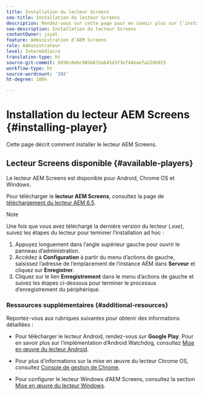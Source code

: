 ```yaml
---
title: Installation du lecteur Screens
seo-title: Installation du lecteur Screens
description: Rendez-vous sur cette page pour en savoir plus sur l’installation du lecteur AEM Screens disponible.
seo-description: Installation du lecteur Screens
contentOwner: jsyal
feature: Administration d’AEM Screens
role: Administrateur
level: Intermédiaire
translation-type: ht
source-git-commit: 9d36c0ebc985b815ab41d3f3ef44baefa22db915
workflow-type: ht
source-wordcount: '192'
ht-degree: 100%

---
```



# Installation du lecteur AEM Screens {#installing-player}

Cette page décrit comment installer le lecteur AEM Screens.

## Lecteur Screens disponible {#available-players}

Le lecteur AEM Screens est disponible pour Android, Chrome OS et Windows.

Pour télécharger le **lecteur AEM Screens**, consultez la page de [téléchargement du lecteur AEM 6.5](https://download.macromedia.com/screens/).

>[!NOTE]
>
>Une fois que vous avez téléchargé la dernière version du lecteur (*.exe*), suivez les étapes du lecteur pour terminer l’installation ad hoc :
>
>1. Appuyez longuement dans l’angle supérieur gauche pour ouvrir le panneau d’administration.
>1. Accédez à **Configuration** à partir du menu d’actions de gauche, saisissez l’adresse de l’emplacement de l’instance AEM dans **Serveur** et cliquez sur **Enregistrer**.
>1. Cliquez sur le lien **Enregistrement** dans le menu d’actions de gauche et suivez les étapes ci-dessous pour terminer le processus d’enregistrement du périphérique.


### Ressources supplémentaires {#additional-resources}

Reportez-vous aux rubriques suivantes pour obtenir des informations détaillées :

* Pour télécharger le lecteur Android, rendez-vous sur **Google Play**. Pour en savoir plus sur l’implémentation d’Android Watchdog, consultez [Mise en œuvre du lecteur Android](implementing-android-player.md).

* Pour plus d’informations sur la mise en œuvre du lecteur Chrome OS, consultez [Console de gestion de Chrome](implementing-chrome-os-player.md).

* Pour configurer le lecteur Windows d’AEM Screens, consultez la section [Mise en œuvre du lecteur Windows](implementing-windows-player.md).